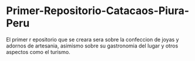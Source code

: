 # Primer-Repositorio-Catacaos-Piura-Peru
El primer r epositorio que se creara sera sobre la confeccion de joyas y adornos de artesania, asimismo sobre su gastronomia del lugar y otros aspectos como el turismo.
